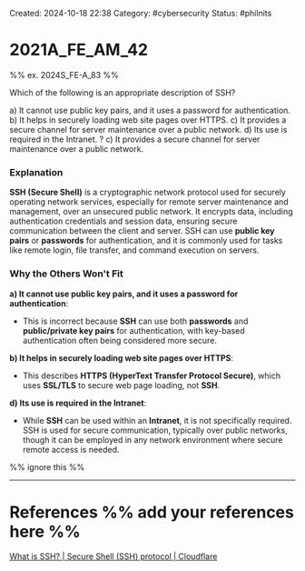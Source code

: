Created: 2024-10-18 22:38
Category: #cybersecurity
Status: #philnits



# 2021A_FE_AM_42

%% ex. 2024S_FE-A_83 %%

Which of the following is an appropriate description of SSH?

a) It cannot use public key pairs, and it uses a password for authentication.
b) It helps in securely loading web site pages over HTTPS.
c) It provides a secure channel for server maintenance over a public network.
d) Its use is required in the Intranet.
?
c) It provides a secure channel for server maintenance over a public network.
### Explanation

**SSH (Secure Shell)** is a cryptographic network protocol used for securely operating network services, especially for remote server maintenance and management, over an unsecured public network. It encrypts data, including authentication credentials and session data, ensuring secure communication between the client and server. SSH can use **public key pairs** or **passwords** for authentication, and it is commonly used for tasks like remote login, file transfer, and command execution on servers.
### Why the Others Won't Fit

**a) It cannot use public key pairs, and it uses a password for authentication**:

- This is incorrect because **SSH** can use both **passwords** and **public/private key pairs** for authentication, with key-based authentication often being considered more secure.

**b) It helps in securely loading web site pages over HTTPS**:

- This describes **HTTPS (HyperText Transfer Protocol Secure)**, which uses **SSL/TLS** to secure web page loading, not **SSH**.

**d) Its use is required in the Intranet**:

- While **SSH** can be used within an **Intranet**, it is not specifically required. SSH is used for secure communication, typically over public networks, though it can be employed in any network environment where secure remote access is needed.





%% ignore this %%
<!--SR:!2025-03-12,15,290-->
---









# References %% add your references here %%
[What is SSH? | Secure Shell (SSH) protocol | Cloudflare](https://www.cloudflare.com/learning/access-management/what-is-ssh/)